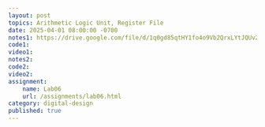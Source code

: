 ```yaml
---
layout: post
topics: Arithmetic Logic Unit, Register File
date: 2025-04-01 08:00:00 -0700
notes1: https://drive.google.com/file/d/1q0gd85qtHY1fo4o9Vb2QrxLYtJQUvZjd/view?usp=sharing
code1: 
video1: 
notes2: 
code2: 
video2: 
assignment:
    name: Lab06
    url: /assignments/lab06.html
category: digital-design
published: true
---
```

